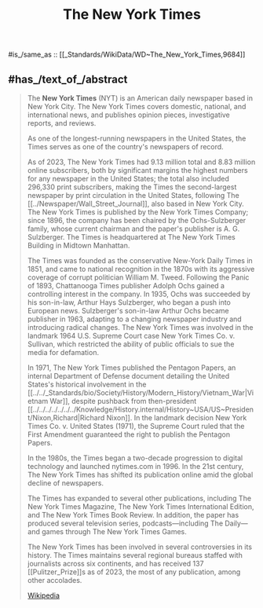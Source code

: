 ﻿---
Alexa_rank: 109
aliases:
- "New York Times"
archives_at:
- '[[_Standards/WikiData/WD~New_York_Public_Library_Main_Branch,7013887]]'
award_received:
- '[[_Standards/WikiData/WD~Pulitzer_Prize_for_Public_Service,644995]]'
- '[[_Standards/WikiData/WD~George_Polk_Award,845188]]'
- '[[_Standards/WikiData/WD~Marion_Dönhoff_Award,1643830]]'
- '[[_Standards/WikiData/WD~Four_Freedoms_Award_Freedom_of_Speech,20204984]]'
Bluesky_handle:
- nytimes.com
- nytopinion.nytimes.com
British_Library_system_number: 013914274
CODEN: NYTIAO
Commons_category: "The New York Times"
Commons_gallery: "New York Times"
contact_page_URL: "https://help.nytimes.com/hc/en-us/articles/115015385887-Contact-Us"
country: '[[_Standards/WikiData/WD~United_States,30]]'
country_of_origin:
- '[[_Standards/WikiData/WD~United_States,30]]'
described_at_URL:
- "http://www.namebase.net:82/names/nn01.cgi/CW"
- "http://onlinebooks.library.upenn.edu/webbin/cinfo/nytimes"
Dewey_Decimal_Classification_works_and_editions_:
- 071.471
different_from:
- '[[_Standards/WikiData/WD~The_New_York_Times_International_Edition,678086]]'
- '[[_Standards/WikiData/WD~The_Times,50008]]'
domain_name: nytimes.com
editor: '[[_Standards/WikiData/WD~Joseph_Kahn,6284490]]'
editor_in_chief: '[[_Standards/WikiData/WD~Joseph_Kahn,6284490]]'
employees: 1700
Facebook_username: nytimes
founded_by:
- '[[_Standards/WikiData/WD~Henry_Jarvis_Raymond,164985]]'
- '[[_Standards/WikiData/WD~George_Jones,5541162]]'
GitHub_username: nytimes
has_id_wikidata: Q9684
has_part_s_:
- '[[_Standards/WikiData/WD~The_New_York_Times_Best_Seller_list,578913]]'
- '[[_Standards/WikiData/WD~The_New_York_Times_Magazine,3028269]]'
- '[[_Standards/WikiData/WD~The_Athletic,39087006]]'
- '[[_Standards/WikiData/WD~Wirecutter,48740946]]'
- '[[_Standards/WikiData/WD~Overlooked,57585904]]'
- '[[_Standards/WikiData/WD~New_York_Times_Editorial_Board,87193782]]'
- '[[_Standards/WikiData/WD~The_New_York_Times_Archival_Library,106372002]]'
- '[[_Standards/WikiData/WD~New_York_Times_Op-Ed,106686851]]'
- '[[_Standards/WikiData/WD~The_New_York_Times_Games,124287090]]'
- '[[_Standards/WikiData/WD~New_York_Times_obituary,128035110]]'
has_subsidiary:
- '[[_Standards/WikiData/WD~International_Herald_Tribune,100294968]]'
has_time_started: 1851
has_works_in_the_collection: '[[_Standards/WikiData/WD~Museum_of_Modern_Art,188740]]'
headquarters_location: '[[_Standards/WikiData/WD~New_York_Times_Building,192680]]'
image: "http://commons.wikimedia.org/wiki/Special:FilePath/The%20New-York%20Daily%20Times%20first%20issue.jpg"
inception: 1851-09-18
indexed_in_bibliographic_review: '[[_Standards/WikiData/WD~Scopus,371467]]'
industry: '[[_Standards/WikiData/WD~publishing,3972943]]'
Instagram_username: nytimes
instance_of: '[[_Standards/WikiData/WD~daily_newspaper,1110794]]'
ISSN:
- 0362-4331
- 1542-667X
- 1553-8095
ISSN_L: 0362-4331
language_of_work_or_name: '[[_Standards/WikiData/WD~English,1860]]'
Library_of_Congress_Control_Number_LCCN_bibliographic_:
- sn78004456
- sn83030746
LIBRIS_editions: 11339914
Libris_URI: sb44r3143mkv10j
located_in_the_administrative_territorial_entity:
- '[[_Standards/WikiData/WD~Manhattan,11299]]'
- '[[_Standards/WikiData/WD~New_York_City,60]]'
logo_image:
- "http://commons.wikimedia.org/wiki/Special:FilePath/NewYorkTimes.svg"
member_of:
- '[[_Standards/WikiData/WD~New_York_News_Publishers_Association,123213584]]'
motto_text: "All The News That's Fit To Print"
National_Library_of_Poland_Descriptor: 9810539890405606
newspaper_archive_URL: "https://timesmachine.nytimes.com/browser"
newspaper_format: '[[_Standards/WikiData/WD~broadsheet,665319]]'
OCLC_control_number: 1645522
official_shop_URL: "https://store.nytimes.com"
official_website: "https://nytimes.com"
on_focus_list_of_Wikimedia_project:
- '[[_Standards/WikiData/WD~WikiProject_New_York_Public_Library,121437821]]'
owned_by:
- '[[_Standards/WikiData/WD~The_New_York_Times_Company,2529982]]'
owner_of:
- '[[_Standards/WikiData/WD~Dot_Earth,5299386]]'
participant_in: '[[_Standards/WikiData/WD~The_Daphne_Project,65118648]]'
part_of: '[[_Standards/WikiData/WD~Semantic_Web,54837]]'
Pinterest_username: nytimes
place_of_publication: '[[_Standards/WikiData/WD~Manhattan,11299]]'
publication_interval: 1
public_key_fingerprint: "44B6 6121 3CE6 66D6 5403 B4CC 44A3 475A E1AA A9EB"
publisher:
- '[[_Standards/WikiData/WD~The_New_York_Times_Company,2529982]]'
- '[[_Standards/WikiData/WD~A._G._Sulzberger,24743245]]'
shortened_URL_formatter: "https://nyti.ms/$1"
small_logo_or_icon: "http://commons.wikimedia.org/wiki/Special:FilePath/New%20York%20Times%20T%20icon.svg"
Snapchat_username: thenytimes
social_media_followers: 4440000
start_time: 1851
Telegram_username:
- nytimes
Threads_username:
- nytimes
title: "The New York Times"
topic_s_main_template: '[[_Standards/WikiData/WD~Template_New_York_Times_topic,13411227]]'
total_produced: 443000
web_feed_URL:
- "https://rss.nytimes.com/services/xml/rss/nyt/HomePage.xml"
Wikidata_property: "New York Times contributor ID"
X_Twitter_username:
- nytchinese
- nytgraphics
- nytimes
- nytimesarts
- nytimesmusic
- nytimestravel
- nytimesworld
- NYTObits
- nytopinion
- nytpolitics
- NYTScience
- nytvideo
- TimesTalks
---

#is_/same_as :: [[_Standards/WikiData/WD~The_New_York_Times,9684]] 


## #has_/text_of_/abstract 

> The **New York Times** (NYT) is an American daily newspaper based in New York City. 
> The New York Times covers domestic, national, and international news, 
> and publishes opinion pieces, investigative reports, and reviews. 
> 
> As one of the longest-running newspapers in the United States, 
> the Times serves as one of the country's newspapers of record. 
> 
> As of 2023, The New York Times had 9.13 million total and 8.83 million online subscribers, 
> both by significant margins the highest numbers for any newspaper in the United States; 
> the total also included 296,330 print subscribers, 
> making the Times the second-largest newspaper by print circulation in the United States, 
> following The [[../Newspaper/Wall_Street_Journal]], also based in New York City. 
> The New York Times is published by the New York Times Company; 
> since 1896, the company has been chaired by the Ochs-Sulzberger family, 
> whose current chairman and the paper's publisher is A. G. Sulzberger. 
> The Times is headquartered at The New York Times Building in Midtown Manhattan.
>
> The Times was founded as the conservative New-York Daily Times in 1851, 
> and came to national recognition in the 1870s with its aggressive coverage of corrupt politician William M. Tweed. 
> Following the Panic of 1893, 
> Chattanooga Times publisher Adolph Ochs gained a controlling interest in the company. 
> In 1935, Ochs was succeeded by his son-in-law, Arthur Hays Sulzberger, who began a push into European news. 
> Sulzberger's son-in-law Arthur Ochs became publisher in 1963, 
> adapting to a changing newspaper industry and introducing radical changes. 
> The New York Times was involved in the landmark 1964 U.S. Supreme Court case New York Times Co. v. Sullivan, 
> which restricted the ability of public officials to sue the media for defamation.
>
> In 1971, The New York Times published the Pentagon Papers, an internal Department of Defense document 
> detailing the United States's historical involvement in the [[../../_Standards/bio/Society/History/Modern_History/Vietnam_War|Vietnam War]], 
> despite pushback from then-president [[../../../../../../../Knowledge/History.internal/History~USA/US~President/Nixon,Richard|Richard Nixon]]. 
> In the landmark decision New York Times Co. v. United States (1971), 
> the Supreme Court ruled that the First Amendment guaranteed the right to publish the Pentagon Papers. 
> 
> In the 1980s, the Times began a two-decade progression to digital technology and launched nytimes.com in 1996. 
> In the 21st century, The New York Times has shifted its publication online amid the global decline of newspapers.
>
> The Times has expanded to several other publications, including The New York Times Magazine, 
> The New York Times International Edition, and The New York Times Book Review. 
> In addition, the paper has produced several television series, podcasts—including The Daily—
> and games through The New York Times Games. 
> 
> The New York Times has been involved in several controversies in its history. 
> The Times maintains several regional bureaus staffed with journalists across six continents, 
> and has received 137 [[Pulitzer_Prize]]s as of 2023, the most of any publication, among other accolades.
>
> [Wikipedia](https://en.wikipedia.org/wiki/The%20New%20York%20Times)
